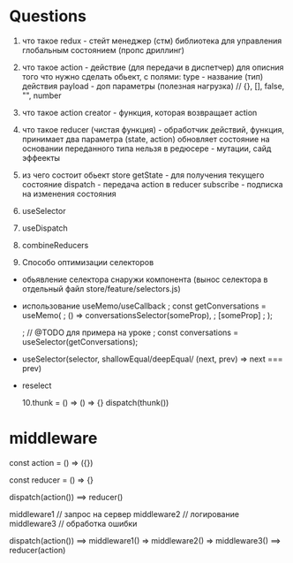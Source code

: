 # Questions

1. что такое redux - стейт менеджер (стм) библиотека для управления глобальным состоянием (пропс дриллинг)

2. что такое action - действие (для передачи в диспетчер) для описния того что нужно сделать
   обьект, с полями:
   type - название (тип) действия
   payload - доп параметры (полезная нагрузка) // {}, [], false, "", number

3. что такое action creator - функция, которая возвращает action

4. что такое reducer (чистая функция) - обработчик действий, функция, принимает два параметра (state, action)
   обновляет состояние на основании переданного типа
   нельзя в редюсере - мутации, сайд эффеекты

5. из чего состоит обьект store
   getState - для получения текущего состояние
   dispatch - передача action в reducer
   subscribe - подписка на изменения состояния

6. useSelector
7. useDispatch
8. combineReducers

9. Способо оптимизации селекторов

- обьявление селектора снаружи компонента (вынос селектора в отдельный файл store/feature/selectors.js)
- использование useMemo/useCallback
  ; const getConversations = useMemo(
  ; () => conversationsSelector(someProp),
  ; [someProp]
  ; );

  ; // @TODO для примера на уроке
  ; const conversations = useSelector(getConversations);

- useSelector(selector, shallowEqual/deepEqual/ (next, prev) => next === prev)
- reselect

  10.thunk = () => () => {}
  dispatch(thunk())

# middleware

const action = () => ({})

const reducer = () => {}

dispatch(action()) ==> reducer()

middleware1 // запрос на сервер
middleware2 // логирование
middleware3 // обработка ошибки

dispatch(action()) ==> middleware1() => middleware2() => middleware3() ==> reducer(action)
